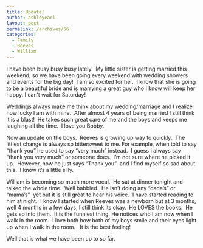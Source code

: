 ```yaml
---
title: Update!
author: ashleyearl
layout: post
permalink: /archives/56
categories:
  - Family
  - Reeves
  - William
---
```

I have been busy busy busy lately.  My little sister is getting married this weekend, so we have been going every weekend with wedding showers and events for the big day!  I am so excited for her.  I know that she is going to be a beautiful bride and is marrying a great guy who I know will keep her happy. I can&#8217;t wait for Saturday!

Weddings always make me think about my wedding/marriage and I realize how lucky I am with mine.  After almost 4 years of being married I still think it is a blast!  He takes such great care of me and the boys and keeps me laughing all the time.  I love you Bobby.

Now an update on the boys.  Reeves is growing up way to quickly.  The littlest change is always so bittersweet to me. For example, when told to say &#8220;thank you&#8221; he used to say &#8220;very much&#8221; instead.  I guess I always say &#8220;thank you very much&#8221; or someone does.  I&#8217;m not sure where he picked it up.  However, now he just says &#8220;Thank you&#8221;  and I find myself so sad about this.  I know it&#8217;s a little silly.

William is becoming so much more vocal.  He sat at dinner tonight and talked the whole time.  Well babbled.  He isn&#8217;t doing any &#8220;dada&#8217;s&#8221; or &#8220;mama&#8217;s&#8221;  yet but it is still great to hear his voice.  I have started reading to him at night.  I know I started when Reeves was a newborn but at 3 months, well 4 months in a few days, I still think its okay.  He LOVES the books.  He gets so into them.  It is the funniest thing. He notices who I am now when I walk in the room.  I love both how both of my boys smile and their eyes light up when I walk in the room.   It is the best feeling!

Well that is what we have been up to so far.

&nbsp;